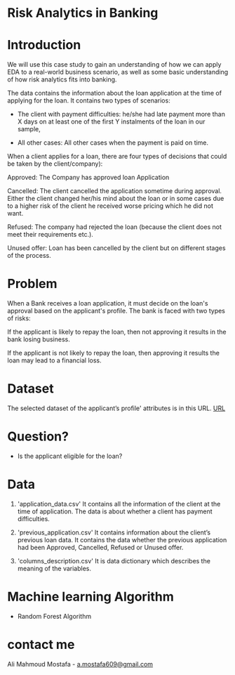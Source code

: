 
# Risk Analytics in Banking


# Introduction

We will use this case study to gain an understanding of how we can apply EDA to a real-world business scenario, as well as some basic understanding of how risk analytics fits into banking.

The data  contains the information about the loan application at the time of applying for the loan. It contains two types of scenarios:

- The client with payment difficulties: he/she had late payment more than X days on at least one of the first Y instalments of the loan in our sample,

- All other cases: All other cases when the payment is paid on time.

When a client applies for a loan, there are four types of decisions that could be taken by the client/company):

Approved:
The Company has approved loan Application

Cancelled:
The client cancelled the application sometime during approval. Either the client changed her/his mind about the loan or in some cases due to a higher risk of the client he received worse pricing which he did not want.

Refused:
The company had rejected the loan (because the client does not meet their requirements etc.).

Unused offer:
Loan has been cancelled by the client but on different stages of the process.


# Problem

When a Bank receives a loan application, it must decide on the loan's approval based on the applicant's profile. The bank is faced with two types of risks:

If the applicant is likely to repay the loan, then not approving it results in the bank losing business.

If the applicant is not likely to repay the loan, then  approving it results the loan may lead to a financial loss.



# Dataset

The selected dataset of the applicant’s profile' attributes is in this URL.
[URL](https://www.kaggle.com/gauravduttakiit/loan-defaulter)

# Question?

- Is the applicant eligible for the loan? 


# Data 

1. 'application_data.csv'
It contains all the information of the client at the time of application. The data is about whether a client has payment difficulties.

2. 'previous_application.csv'
It contains information about the client’s previous loan data. It contains the data whether the previous application had been Approved, Cancelled, Refused or Unused offer.

3. 'columns_description.csv'
It is data dictionary which describes the meaning of the variables.

# Machine learning  Algorithm
- Random Forest Algorithm

# contact me 
Ali Mahmoud Mostafa - a.mostafa609@gmail.com


